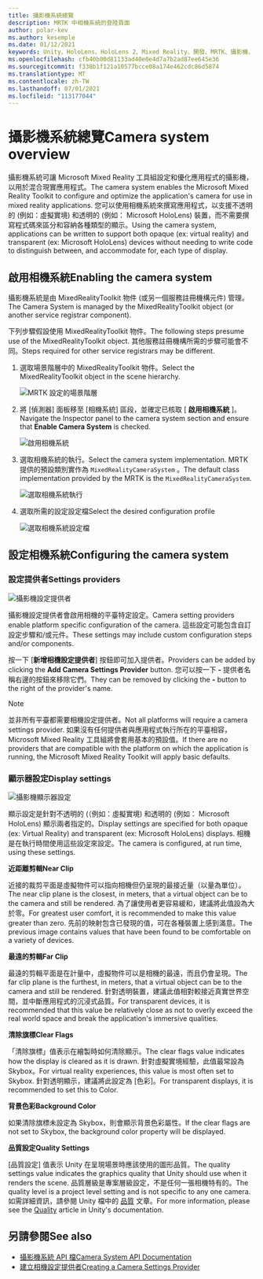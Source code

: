 ```yaml
---
title: 攝影機系統總覽
description: MRTK 中相機系統的登陸頁面
author: polar-kev
ms.author: kesemple
ms.date: 01/12/2021
keywords: Unity、HoloLens、HoloLens 2、Mixed Reality、開發、MRTK、攝影機、
ms.openlocfilehash: cfb40b00d81133ad40e0e4d7a7b2ad87ee645e36
ms.sourcegitcommit: f338b1f121a10577bcce08a174e462cdc86d5874
ms.translationtype: MT
ms.contentlocale: zh-TW
ms.lasthandoff: 07/01/2021
ms.locfileid: "113177044"
---
```

# <a name="camera-system-overview"></a><span data-ttu-id="c1d19-104">攝影機系統總覽</span><span class="sxs-lookup"><span data-stu-id="c1d19-104">Camera system overview</span></span>

<span data-ttu-id="c1d19-105">攝影機系統可讓 Microsoft Mixed Reality 工具組設定和優化應用程式的攝影機，以用於混合現實應用程式。</span><span class="sxs-lookup"><span data-stu-id="c1d19-105">The camera system enables the Microsoft Mixed Reality Toolkit to configure and optimize the application's camera for use in mixed reality applications.</span></span> <span data-ttu-id="c1d19-106">您可以使用相機系統來撰寫應用程式，以支援不透明的 (例如：虛擬實境) 和透明的 (例如： Microsoft HoloLens) 裝置，而不需要撰寫程式碼來區分和容納各種類型的顯示。</span><span class="sxs-lookup"><span data-stu-id="c1d19-106">Using the camera system, applications can be written to support both opaque (ex: virtual reality) and transparent (ex: Microsoft HoloLens) devices without needing to write code to distinguish between, and accommodate for, each type of display.</span></span>

## <a name="enabling-the-camera-system"></a><span data-ttu-id="c1d19-107">啟用相機系統</span><span class="sxs-lookup"><span data-stu-id="c1d19-107">Enabling the camera system</span></span>

<span data-ttu-id="c1d19-108">攝影機系統是由 MixedRealityToolkit 物件 (或另一個服務註冊機構元件) 管理。</span><span class="sxs-lookup"><span data-stu-id="c1d19-108">The Camera System is managed by the MixedRealityToolkit object (or another service registrar component).</span></span>

<span data-ttu-id="c1d19-109">下列步驟假設使用 MixedRealityToolkit 物件。</span><span class="sxs-lookup"><span data-stu-id="c1d19-109">The following steps presume use of the MixedRealityToolkit object.</span></span> <span data-ttu-id="c1d19-110">其他服務註冊機構所需的步驟可能會不同。</span><span class="sxs-lookup"><span data-stu-id="c1d19-110">Steps required for other service registrars may be different.</span></span>

1. <span data-ttu-id="c1d19-111">選取場景階層中的 MixedRealityToolkit 物件。</span><span class="sxs-lookup"><span data-stu-id="c1d19-111">Select the MixedRealityToolkit object in the scene hierarchy.</span></span>

    ![MRTK 設定的場景階層](../images/MRTK_ConfiguredHierarchy.png)

2. <span data-ttu-id="c1d19-113">將 [偵測器] 面板移至 [相機系統] 區段，並確定已核取 [ **啟用相機系統** ]。</span><span class="sxs-lookup"><span data-stu-id="c1d19-113">Navigate the Inspector panel to the camera system section and ensure that **Enable Camera System** is checked.</span></span>

    ![啟用相機系統](../images/camera-system/EnableCameraSystem.png)

3. <span data-ttu-id="c1d19-115">選取相機系統的執行。</span><span class="sxs-lookup"><span data-stu-id="c1d19-115">Select the camera system implementation.</span></span> <span data-ttu-id="c1d19-116">MRTK 提供的預設類別實作為 `MixedRealityCameraSystem` 。</span><span class="sxs-lookup"><span data-stu-id="c1d19-116">The default class implementation provided by the MRTK is the `MixedRealityCameraSystem`.</span></span>

    ![選取相機系統執行](../images/camera-system/SelectCameraSystemType.png)

4. <span data-ttu-id="c1d19-118">選取所需的設定設定檔</span><span class="sxs-lookup"><span data-stu-id="c1d19-118">Select the desired configuration profile</span></span>

    ![選取相機系統設定檔](../images/camera-system/SelectCameraProfile.png)

## <a name="configuring-the-camera-system"></a><span data-ttu-id="c1d19-120">設定相機系統</span><span class="sxs-lookup"><span data-stu-id="c1d19-120">Configuring the camera system</span></span>

### <a name="settings-providers"></a><span data-ttu-id="c1d19-121">設定提供者</span><span class="sxs-lookup"><span data-stu-id="c1d19-121">Settings providers</span></span>

![攝影機設定提供者](../images/camera-system/CameraSettingsProviders.png)

<span data-ttu-id="c1d19-123">攝影機設定提供者會啟用相機的平臺特定設定。</span><span class="sxs-lookup"><span data-stu-id="c1d19-123">Camera setting providers enable platform specific configuration of the camera.</span></span> <span data-ttu-id="c1d19-124">這些設定可能包含自訂設定步驟和/或元件。</span><span class="sxs-lookup"><span data-stu-id="c1d19-124">These settings may include custom configuration steps and/or components.</span></span>

<span data-ttu-id="c1d19-125">按一下 [**新增相機設定提供者**] 按鈕即可加入提供者。</span><span class="sxs-lookup"><span data-stu-id="c1d19-125">Providers can be added by clicking the **Add Camera Settings Provider** button.</span></span> <span data-ttu-id="c1d19-126">您可以按一下 **-** 提供者名稱右邊的按鈕來移除它們。</span><span class="sxs-lookup"><span data-stu-id="c1d19-126">They can be removed by clicking the **-** button to the right of the provider's name.</span></span>

> [!Note]
> <span data-ttu-id="c1d19-127">並非所有平臺都需要相機設定提供者。</span><span class="sxs-lookup"><span data-stu-id="c1d19-127">Not all platforms will require a camera settings provider.</span></span> <span data-ttu-id="c1d19-128">如果沒有任何提供者與應用程式執行所在的平臺相容，Microsoft Mixed Reality 工具組將會套用基本的預設值。</span><span class="sxs-lookup"><span data-stu-id="c1d19-128">If there are no providers that are compatible with the platform on which the application is running, the Microsoft Mixed Reality Toolkit will apply basic defaults.</span></span>

### <a name="display-settings"></a><span data-ttu-id="c1d19-129">顯示器設定</span><span class="sxs-lookup"><span data-stu-id="c1d19-129">Display settings</span></span>

![攝影機顯示器設定](../images/camera-system/CameraDisplaySettings.png)

<span data-ttu-id="c1d19-131">顯示設定是針對不透明的 (（例如：虛擬實境) 和透明的 (例如： Microsoft HoloLens) 顯示兩者指定的。</span><span class="sxs-lookup"><span data-stu-id="c1d19-131">Display settings are specified for both opaque (ex: Virtual Reality) and transparent (ex: Microsoft HoloLens) displays.</span></span> <span data-ttu-id="c1d19-132">相機是在執行時間使用這些設定來設定。</span><span class="sxs-lookup"><span data-stu-id="c1d19-132">The camera is configured, at run time, using these settings.</span></span>

<span data-ttu-id="c1d19-133">**近距離剪輯**</span><span class="sxs-lookup"><span data-stu-id="c1d19-133">**Near Clip**</span></span>

<span data-ttu-id="c1d19-134">近接的裁剪平面是虛擬物件可以指向相機但仍呈現的最接近量（以量為單位）。</span><span class="sxs-lookup"><span data-stu-id="c1d19-134">The near clip plane is the closest, in meters, that a virtual object can be to the camera and still be rendered.</span></span> <span data-ttu-id="c1d19-135">為了讓使用者更容易緩和，建議將此值設為大於零。</span><span class="sxs-lookup"><span data-stu-id="c1d19-135">For greatest user comfort, it is recommended to make this value greater than zero.</span></span> <span data-ttu-id="c1d19-136">先前的映射包含已發現的值，可在各種裝置上感到滿意。</span><span class="sxs-lookup"><span data-stu-id="c1d19-136">The previous image contains values that have been found to be comfortable on a variety of devices.</span></span>

<span data-ttu-id="c1d19-137">**最遠的剪輯**</span><span class="sxs-lookup"><span data-stu-id="c1d19-137">**Far Clip**</span></span>

<span data-ttu-id="c1d19-138">最遠的剪輯平面是在計量中，虛擬物件可以是相機的最遠，而且仍會呈現。</span><span class="sxs-lookup"><span data-stu-id="c1d19-138">The far clip plane is the furthest, in meters, that a virtual object can be to the camera and still be rendered.</span></span> <span data-ttu-id="c1d19-139">針對透明裝置，建議此值相對較接近真實世界空間，並中斷應用程式的沉浸式品質。</span><span class="sxs-lookup"><span data-stu-id="c1d19-139">For transparent devices, it is recommended that this value be relatively close as not to overly exceed the real world space and break the application's immersive qualities.</span></span>

<span data-ttu-id="c1d19-140">**清除旗標**</span><span class="sxs-lookup"><span data-stu-id="c1d19-140">**Clear Flags**</span></span>

<span data-ttu-id="c1d19-141">「清除旗標」值表示在繪製時如何清除顯示。</span><span class="sxs-lookup"><span data-stu-id="c1d19-141">The clear flags value indicates how the display is cleared as it is drawn.</span></span> <span data-ttu-id="c1d19-142">針對虛擬實境經驗，此值最常設為 Skybox。</span><span class="sxs-lookup"><span data-stu-id="c1d19-142">For virtual reality experiences, this value is most often set to Skybox.</span></span> <span data-ttu-id="c1d19-143">針對透明顯示，建議將此設定為 [色彩]。</span><span class="sxs-lookup"><span data-stu-id="c1d19-143">For transparent displays, it is recommended to set this to Color.</span></span>

<span data-ttu-id="c1d19-144">**背景色彩**</span><span class="sxs-lookup"><span data-stu-id="c1d19-144">**Background Color**</span></span>

<span data-ttu-id="c1d19-145">如果清除旗標未設定為 Skybox，則會顯示背景色彩屬性。</span><span class="sxs-lookup"><span data-stu-id="c1d19-145">If the clear flags are not set to Skybox, the background color property will be displayed.</span></span>

<span data-ttu-id="c1d19-146">**品質設定**</span><span class="sxs-lookup"><span data-stu-id="c1d19-146">**Quality Settings**</span></span>

<span data-ttu-id="c1d19-147">[品質設定] 值表示 Unity 在呈現場景時應該使用的圖形品質。</span><span class="sxs-lookup"><span data-stu-id="c1d19-147">The quality settings value indicates the graphics quality that Unity should use when it renders the scene.</span></span> <span data-ttu-id="c1d19-148">品質層級是專案層級設定，不是任何一張相機特有的。</span><span class="sxs-lookup"><span data-stu-id="c1d19-148">The quality level is a project level setting and is not specific to any one camera.</span></span> <span data-ttu-id="c1d19-149">如需詳細資訊，請參閱 Unity 檔中的 [品質](https://docs.unity3d.com/Manual/class-QualitySettings.html) 文章。</span><span class="sxs-lookup"><span data-stu-id="c1d19-149">For more information, please see the [Quality](https://docs.unity3d.com/Manual/class-QualitySettings.html) article in Unity's documentation.</span></span>

## <a name="see-also"></a><span data-ttu-id="c1d19-150">另請參閱</span><span class="sxs-lookup"><span data-stu-id="c1d19-150">See also</span></span>

- [<span data-ttu-id="c1d19-151">攝影機系統 API 檔</span><span class="sxs-lookup"><span data-stu-id="c1d19-151">Camera System API Documentation</span></span>](xref:Microsoft.MixedReality.Toolkit.CameraSystem)
- [<span data-ttu-id="c1d19-152">建立相機設定提供者</span><span class="sxs-lookup"><span data-stu-id="c1d19-152">Creating a Camera Settings Provider</span></span>](create-settings-provider.md)
